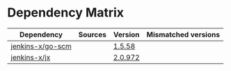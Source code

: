 # Dependency Matrix

Dependency | Sources | Version | Mismatched versions
---------- | ------- | ------- | -------------------
[jenkins-x/go-scm](https://github.com/jenkins-x/go-scm) |  | [1.5.58]() | 
[jenkins-x/jx](https://github.com/jenkins-x/jx) |  | [2.0.972](https://github.com/jenkins-x/jx/releases/tag/v2.0.972) | 
